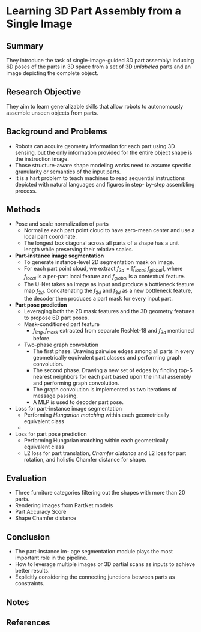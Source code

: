 # Learning 3D Part Assembly from a Single Image

## Summary
They introduce the task of single-image-guided 3D part assembly: inducing
6D poses of the parts in 3D space from a set of 3D *unlabeled* parts and an image depicting the complete object.
## Research Objective
They aim to learn generalizable skills that allow robots to autonomously assemble unseen objects from parts.
## Background and Problems
- Robots can acquire geometry information for each part using 3D sensing, but the only information provided for the entire object shape is the instruction image.
- Those structure-aware shape modeling works need to assume specific granularity or semantics of the input parts.
-  It is a hart problem to teach machines to read sequential instructions depicted with natural languages and figures in step- by-step assembling process.
## Methods
- Pose and scale normalization of parts
	- Normalize each part point cloud to have zero-mean center and use a local part coordinate.
	- The longest box diagonal across all parts of a shape has a unit length while preserving their relative scales.
- **Part-instance image segmentation**
	- To generate instance-level 2D segmentation mask on image.
	- For each part point cloud, we extract $f_{3d}=[f_{local}; f_{global}]$, where $f_{local}$ is a per-part local feature and $f_{global}$ is a contextual feature.
	- The U-Net takes an image as input and produce a bottleneck feature map $f_{2d}$. Concatenating the $f_{2d}$ and $f_{3d}$ as a new bottleneck feature, the decoder then produces a part mask for every input part.
- **Part pose prediction**
	- Leveraging both the 2D mask features and the 3D geometry features to propose 6D part poses.
	- Mask-conditioned part feature
		- $f_{img}, f_{mask}$ extracted from separate ResNet-18 and $f_{3d}$ mentioned before.
	- Two-phase graph convolution
		- The first phase. Drawing pairwise edges among all parts in every geometrically equivalent part classes and performing graph convolution.
		- The second phase. Drawing a new set of edges by finding top-5 nearest neighbors for each part based upon the initial assembly and performing graph convolution.
		- The graph convolution is implemented as two iterations of message passing.
		- A MLP is used to decoder part pose.
- Loss for part-instance image segmentation
	- Performing *Hungarian matching* within each geometrically equivalent class
	- 
- Loss for part pose prediction
	- Performing Hungarian matching within each geometrically equivalent class
	- L2 loss for part translation, *Chamfer distance* and L2 loss for part rotation, and holistic Chamfer distance for shape. 
## Evaluation
- Three furniture categories filtering out the shapes with more than 20 parts.
- Rendering images from PartNet models
- Part Accuracy Score
- Shape Chamfer distance
## Conclusion
- The part-instance im- age segmentation module plays the most important role in the pipeline.
- How to leverage multiple images or 3D partial scans as inputs to achieve better results.
- Explicitly considering the connecting junctions between parts as constraints.
## Notes

## References
<!--stackedit_data:
eyJoaXN0b3J5IjpbMTcwNzI1Njk0NCwyODA4NDM4OSwzMzgyNz
YxNjYsLTM1MTA5NzMyMiwtNDI2NDM3MjU0XX0=
-->